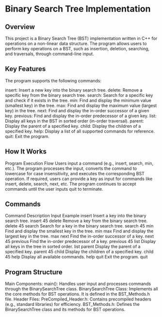 # Binary Search Tree Implementation
## Overview
This project is a Binary Search Tree (BST) implementation written in C++ for operations on a non-linear data structure. The program allows users to perform key operations on a BST, such as insertion, deletion, searching, and traversals, through command-line input.

## Key Features
The program supports the following commands:

insert: Insert a new key into the binary search tree.
delete: Remove a specific key from the binary search tree.
search: Search for a specific key and check if it exists in the tree.
min: Find and display the minimum value (smallest key) in the tree.
max: Find and display the maximum value (largest key) in the tree.
next: Find and display the in-order successor of a given key.
previous: Find and display the in-order predecessor of a given key.
list: Display all keys in the BST in sorted order (in-order traversal).
parent: Display the parent of a specified key.
child: Display the children of a specified key.
help: Display a list of all supported commands for reference.
quit: Exit the program.

## How It Works
Program Execution Flow
Users input a command (e.g., insert, search, min, etc.).
The program processes the input, converts the command to lowercase for case insensitivity, and executes the corresponding BST operation.
If required, users can provide a key as input for commands like insert, delete, search, next, etc.
The program continues to accept commands until the user inputs quit to terminate.
## Commands
Command	           Description	                                             Input Example
insert	            Insert a key into the binary search tree.	                insert 45
delete	            Remove a key from the binary search tree.               	delete 45
search	            Search for a key in the binary search tree.             	search 45
min	                Find and display the smallest key in the tree.	              min
max	                Find and display the largest key in the tree.	                max
next	              Find the in-order successor of a key.                      	next 45
previous	          Find the in-order predecessor of a key.	                previous 45
list	              Display all keys in the tree in sorted order.	              list
parent	            Display the parent of a specified key.	                  parent 45
child	              Display the children of a specified key.	                  child 45
help	              Display all available commands.	                            help
quit	              Exit the program.	                                          quit

## Program Structure
Main Components:
main(): Handles user input and processes commands through the BinarySearchTree class.
BinarySearchTree Class: Implements all the core methods for BST operations. It is defined in the BST_Methods.h file.
Header Files:
PreCompiled_Header.h: Contains precompiled headers (e.g., standard libraries) for efficiency.
BST_Methods.h: Defines the BinarySearchTree class and its methods for BST operations.
